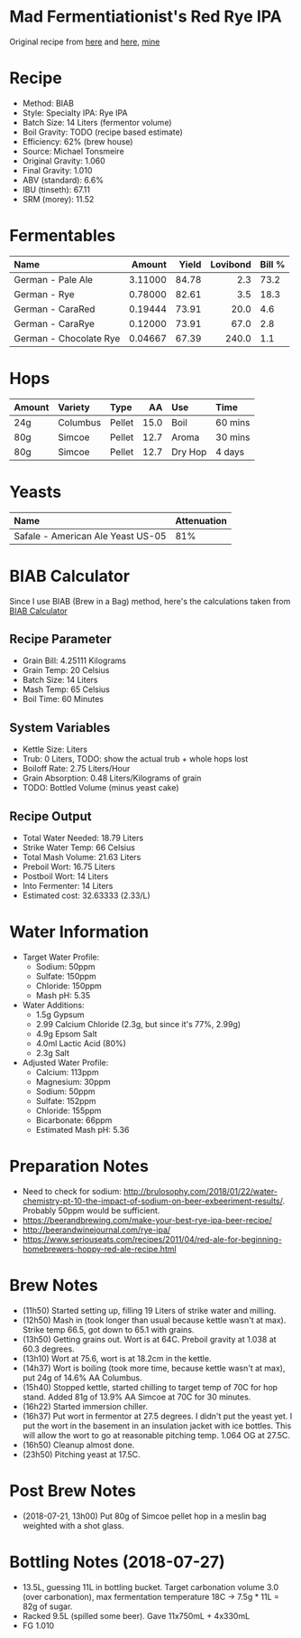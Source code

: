 Mad Fermentiationist's Red Rye IPA
================

Original recipe from [here](https://www.themadfermentationist.com/2012/08/india-red-rye-ale-recipe.html) and [here](https://www.themadfermentationist.com/2013/04/three-modern-times-west-test-batches.html), [mine](https://www.brewersfriend.com/homebrew/recipe/view/672949/madfermentationist-s-red-rye-ipa)

Recipe
======

-   Method: BIAB
-   Style: Specialty IPA: Rye IPA
-   Batch Size: 14 Liters (fermentor volume)
-   Boil Gravity: TODO (recipe based estimate)
-   Efficiency: 62% (brew house)
-   Source: Michael Tonsmeire
-   Original Gravity: 1.060
-   Final Gravity: 1.010
-   ABV (standard): 6.6%
-   IBU (tinseth): 67.11
-   SRM (morey): 11.52

Fermentables
============

| Name                   |   Amount|  Yield|  Lovibond| Bill % |
|:-----------------------|--------:|------:|---------:|:-------|
| German - Pale Ale      |  3.11000|  84.78|       2.3| 73.2   |
| German - Rye           |  0.78000|  82.61|       3.5| 18.3   |
| German - CaraRed       |  0.19444|  73.91|      20.0| 4.6    |
| German - CaraRye       |  0.12000|  73.91|      67.0| 2.8    |
| German - Chocolate Rye |  0.04667|  67.39|     240.0| 1.1    |

Hops
====

| Amount | Variety  | Type   |    AA| Use     | Time    |
|:-------|:---------|:-------|-----:|:--------|:--------|
| 24g    | Columbus | Pellet |  15.0| Boil    | 60 mins |
| 80g    | Simcoe   | Pellet |  12.7| Aroma   | 30 mins |
| 80g    | Simcoe   | Pellet |  12.7| Dry Hop | 4 days  |

Yeasts
======

| Name                              | Attenuation |
|:----------------------------------|:------------|
| Safale - American Ale Yeast US-05 | 81%         |

BIAB Calculator
===============

Since I use BIAB (Brew in a Bag) method, here's the calculations taken from [BIAB Calculator](http://www.biabcalculator.com/)

Recipe Parameter
----------------

-   Grain Bill: 4.25111 Kilograms
-   Grain Temp: 20 Celsius
-   Batch Size: 14 Liters
-   Mash Temp: 65 Celsius
-   Boil Time: 60 Minutes

System Variables
----------------

-   Kettle Size: Liters
-   Trub: 0 Liters, TODO: show the actual trub + whole hops lost
-   Boiloff Rate: 2.75 Liters/Hour
-   Grain Absorption: 0.48 Liters/Kilograms of grain
-   TODO: Bottled Volume (minus yeast cake)

Recipe Output
-------------

-   Total Water Needed: 18.79 Liters
-   Strike Water Temp: 66 Celsius
-   Total Mash Volume: 21.63 Liters
-   Preboil Wort: 16.75 Liters
-   Postboil Wort: 14 Liters
-   Into Fermenter: 14 Liters
-   Estimated cost: 32.63333 (2.33/L)

Water Information
=================

-   Target Water Profile:
    -   Sodium: 50ppm
    -   Sulfate: 150ppm
    -   Chloride: 150ppm
    -   Mash pH: 5.35
-   Water Additions:
    -   1.5g Gypsum
    -   2.99 Calcium Chloride (2.3g, but since it's 77%, 2.99g)
    -   4.9g Epsom Salt
    -   4.0ml Lactic Acid (80%)
    -   2.3g Salt
-   Adjusted Water Profile:
    -   Calcium: 113ppm
    -   Magnesium: 30ppm
    -   Sodium: 50ppm
    -   Sulfate: 152ppm
    -   Chloride: 155ppm
    -   Bicarbonate: 66ppm
    -   Estimated Mash pH: 5.36

Preparation Notes
=================

-   Need to check for sodium: <http://brulosophy.com/2018/01/22/water-chemistry-pt-10-the-impact-of-sodium-on-beer-exbeeriment-results/>. Probably 50ppm would be sufficient.
-   <https://beerandbrewing.com/make-your-best-rye-ipa-beer-recipe/>
-   <http://beerandwinejournal.com/rye-ipa/>
-   <https://www.seriouseats.com/recipes/2011/04/red-ale-for-beginning-homebrewers-hoppy-red-ale-recipe.html>

Brew Notes
==========

-   (11h50) Started setting up, filling 19 Liters of strike water and milling.
-   (12h50) Mash in (took longer than usual because kettle wasn't at max). Strike temp 66.5, got down to 65.1 with grains.
-   (13h50) Getting grains out. Wort is at 64C. Preboil gravity at 1.038 at 60.3 degrees.
-   (13h10) Wort at 75.6, wort is at 18.2cm in the kettle.
-   (14h37) Wort is boiling (took more time, because kettle wasn't at max), put 24g of 14.6% AA Columbus.
-   (15h40) Stopped kettle, started chilling to target temp of 70C for hop stand. Added 81g of 13.9% AA Simcoe at 70C for 30 minutes.
-   (16h22) Started immersion chiller.
-   (16h37) Put wort in fermentor at 27.5 degrees. I didn't put the yeast yet. I put the wort in the basement in an insulation jacket with ice bottles. This will allow the wort to go at reasonable pitching temp. 1.064 OG at 27.5C.
-   (16h50) Cleanup almost done.
-   (23h50) Pitching yeast at 17.5C.

Post Brew Notes
===============

-   (2018-07-21, 13h00) Put 80g of Simcoe pellet hop in a meslin bag weighted with a shot glass.

Bottling Notes (2018-07-27)
===========================

-   13.5L, guessing 11L in bottling bucket. Target carbonation volume 3.0 (over carbonation), max fermentation temperature 18C -&gt; 7.5g \* 11L = 82g of sugar.
-   Racked 9.5L (spilled some beer). Gave 11x750mL + 4x330mL
-   FG 1.010
